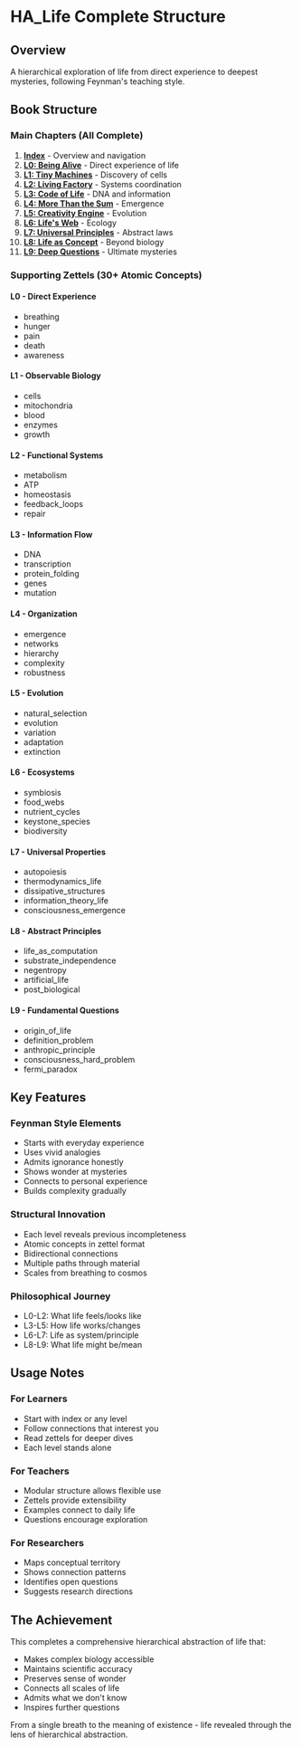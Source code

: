 # HA_Life Complete Structure

## Overview
A hierarchical exploration of life from direct experience to deepest mysteries, following Feynman's teaching style.

## Book Structure

### Main Chapters (All Complete)
1. **[Index](HA_Life_Index.md)** - Overview and navigation
2. **[L0: Being Alive](L0_Being_Alive.md)** - Direct experience of life
3. **[L1: Tiny Machines](L1_Tiny_Machines.md)** - Discovery of cells
4. **[L2: Living Factory](L2_Living_Factory.md)** - Systems coordination
5. **[L3: Code of Life](L3_Code_of_Life.md)** - DNA and information
6. **[L4: More Than the Sum](L4_More_Than_Sum.md)** - Emergence
7. **[L5: Creativity Engine](L5_Creativity_Engine.md)** - Evolution
8. **[L6: Life's Web](L6_Lifes_Web.md)** - Ecology
9. **[L7: Universal Principles](L7_Universal_Principles.md)** - Abstract laws
10. **[L8: Life as Concept](L8_Life_as_Concept.md)** - Beyond biology
11. **[L9: Deep Questions](L9_Deep_Questions.md)** - Ultimate mysteries

### Supporting Zettels (30+ Atomic Concepts)

#### L0 - Direct Experience
- breathing
- hunger  
- pain
- death
- awareness

#### L1 - Observable Biology
- cells
- mitochondria
- blood
- enzymes
- growth

#### L2 - Functional Systems
- metabolism
- ATP
- homeostasis
- feedback_loops
- repair

#### L3 - Information Flow
- DNA
- transcription
- protein_folding
- genes
- mutation

#### L4 - Organization
- emergence
- networks
- hierarchy
- complexity
- robustness

#### L5 - Evolution
- natural_selection
- evolution
- variation
- adaptation
- extinction

#### L6 - Ecosystems
- symbiosis
- food_webs
- nutrient_cycles
- keystone_species
- biodiversity

#### L7 - Universal Properties
- autopoiesis
- thermodynamics_life
- dissipative_structures
- information_theory_life
- consciousness_emergence

#### L8 - Abstract Principles
- life_as_computation
- substrate_independence
- negentropy
- artificial_life
- post_biological

#### L9 - Fundamental Questions
- origin_of_life
- definition_problem
- anthropic_principle
- consciousness_hard_problem
- fermi_paradox

## Key Features

### Feynman Style Elements
- Starts with everyday experience
- Uses vivid analogies
- Admits ignorance honestly
- Shows wonder at mysteries
- Connects to personal experience
- Builds complexity gradually

### Structural Innovation
- Each level reveals previous incompleteness
- Atomic concepts in zettel format
- Bidirectional connections
- Multiple paths through material
- Scales from breathing to cosmos

### Philosophical Journey
- L0-L2: What life feels/looks like
- L3-L5: How life works/changes
- L6-L7: Life as system/principle
- L8-L9: What life might be/mean

## Usage Notes

### For Learners
- Start with index or any level
- Follow connections that interest you
- Read zettels for deeper dives
- Each level stands alone

### For Teachers
- Modular structure allows flexible use
- Zettels provide extensibility
- Examples connect to daily life
- Questions encourage exploration

### For Researchers
- Maps conceptual territory
- Shows connection patterns
- Identifies open questions
- Suggests research directions

## The Achievement

This completes a comprehensive hierarchical abstraction of life that:
- Makes complex biology accessible
- Maintains scientific accuracy
- Preserves sense of wonder
- Connects all scales of life
- Admits what we don't know
- Inspires further questions

From a single breath to the meaning of existence - life revealed through the lens of hierarchical abstraction.